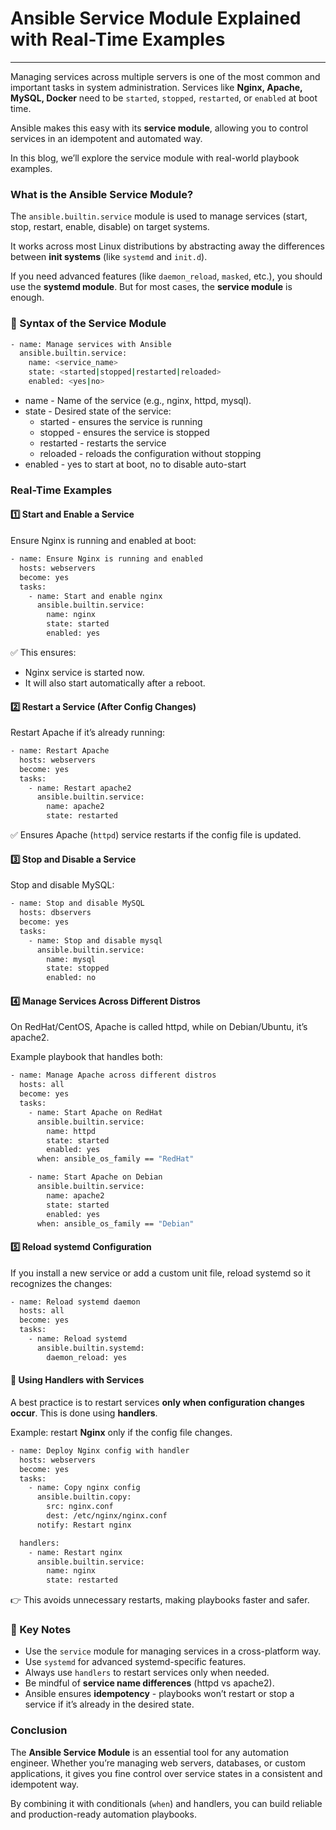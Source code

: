 # Ansible Service Module Explained with Real-Time Examples
---

Managing services across multiple servers is one of the most common and important tasks in system administration. Services like **Nginx, Apache, MySQL, Docker** need to be `started`, `stopped`, `restarted`, or `enabled` at boot time.

Ansible makes this easy with its **service module**, allowing you to control services in an idempotent and automated way.

In this blog, we’ll explore the service module with real-world playbook examples.

### What is the Ansible Service Module?

The `ansible.builtin.service` module is used to manage services (start, stop, restart, enable, disable) on target systems.

It works across most Linux distributions by abstracting away the differences between **init systems** (like `systemd` and `init.d`).

If you need advanced features (like `daemon_reload`, `masked`, etc.), you should use the **systemd module**. But for most cases, the **service module** is enough.


### 📘 Syntax of the Service Module

```bash
- name: Manage services with Ansible
  ansible.builtin.service:
    name: <service_name>
    state: <started|stopped|restarted|reloaded>
    enabled: <yes|no>
```

- name - Name of the service (e.g., nginx, httpd, mysql).
- state - Desired state of the service:
  - started - ensures the service is running
  - stopped - ensures the service is stopped
  - restarted - restarts the service
  - reloaded - reloads the configuration without stopping
- enabled - yes to start at boot, no to disable auto-start

### Real-Time Examples

#### 1️⃣ Start and Enable a Service

Ensure Nginx is running and enabled at boot:

```bash
- name: Ensure Nginx is running and enabled
  hosts: webservers
  become: yes
  tasks:
    - name: Start and enable nginx
      ansible.builtin.service:
        name: nginx
        state: started
        enabled: yes
```

✅ This ensures:

- Nginx service is started now.
- It will also start automatically after a reboot.

#### 2️⃣ Restart a Service (After Config Changes)

Restart Apache if it’s already running:

```bash
- name: Restart Apache
  hosts: webservers
  become: yes
  tasks:
    - name: Restart apache2
      ansible.builtin.service:
        name: apache2
        state: restarted
```

✅ Ensures Apache (`httpd`) service restarts if the config file is updated.

#### 3️⃣ Stop and Disable a Service

Stop and disable MySQL:

```bash
- name: Stop and disable MySQL
  hosts: dbservers
  become: yes
  tasks:
    - name: Stop and disable mysql
      ansible.builtin.service:
        name: mysql
        state: stopped
        enabled: no
```

#### 4️⃣ Manage Services Across Different Distros

On RedHat/CentOS, Apache is called httpd, while on Debian/Ubuntu, it’s apache2.

Example playbook that handles both:

```bash
- name: Manage Apache across different distros
  hosts: all
  become: yes
  tasks:
    - name: Start Apache on RedHat
      ansible.builtin.service:
        name: httpd
        state: started
        enabled: yes
      when: ansible_os_family == "RedHat"

    - name: Start Apache on Debian
      ansible.builtin.service:
        name: apache2
        state: started
        enabled: yes
      when: ansible_os_family == "Debian"
```

#### 5️⃣ Reload systemd Configuration

If you install a new service or add a custom unit file, reload systemd so it recognizes the changes:

```bash
- name: Reload systemd daemon
  hosts: all
  become: yes
  tasks:
    - name: Reload systemd
      ansible.builtin.systemd:
        daemon_reload: yes
```

#### 🔄 Using Handlers with Services

A best practice is to restart services **only when configuration changes occur**. This is done using **handlers**.

Example: restart **Nginx** only if the config file changes.

```bash
- name: Deploy Nginx config with handler
  hosts: webservers
  become: yes
  tasks:
    - name: Copy nginx config
      ansible.builtin.copy:
        src: nginx.conf
        dest: /etc/nginx/nginx.conf
      notify: Restart nginx

  handlers:
    - name: Restart nginx
      ansible.builtin.service:
        name: nginx
        state: restarted
```

👉 This avoids unnecessary restarts, making playbooks faster and safer.

### 📝 Key Notes

- Use the `service` module for managing services in a cross-platform way.
- Use `systemd` for advanced systemd-specific features.
- Always use `handlers` to restart services only when needed.
- Be mindful of **service name differences** (httpd vs apache2).
- Ansible ensures **idempotency** - playbooks won’t restart or stop a service if it’s already in the desired state.

### Conclusion

The **Ansible Service Module** is an essential tool for any automation engineer. Whether you’re managing web servers, databases, or custom applications, it gives you fine control over service states in a consistent and idempotent way.

By combining it with conditionals (`when`) and handlers, you can build reliable and production-ready automation playbooks.